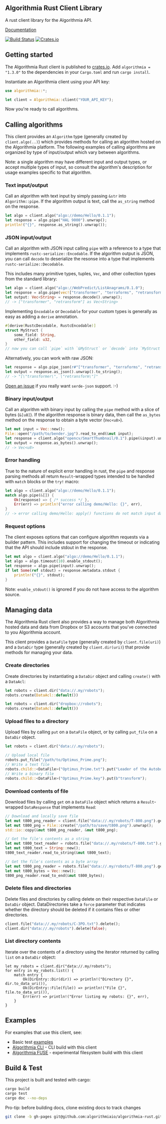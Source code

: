 Algorithmia Rust Client Library
-------------------------------

A rust client library for the Algorithmia API.

[Documentation](http://algorithmiaio.github.io/algorithmia-rust/algorithmia/)

[![Build Status](https://travis-ci.org/algorithmiaio/algorithmia-rust.svg)](https://travis-ci.org/algorithmiaio/algorithmia-rust)
[![Crates.io](https://img.shields.io/crates/v/algorithmia.svg?maxAge=2592000)](https://crates.io/crates/algorithmia)

## Getting started

The Algorithmia Rust client is published to [crates.io](https://crates.io/crates/algorithmia).
Add `algorithmia = "1.3.0"` to the dependencies in your `Cargo.toml` and run `cargo install`.

Instantiate an Algorithmia client using your API key:

```rust
use algorithmia::*;

let client = Algorithmia::client("YOUR_API_KEY");
```

Now you're ready to call algorithms.

## Calling algorithms

This client provides an `Algorithm` type (generally created by `client.algo(..)`) which provides
methods for calling an algorithm hosted on the Algorithmia platform.
The following examples of calling algorithms are organized by type of input/output which vary between algorithms.

Note: a single algorithm may have different input and output types, or accept multiple types of input,
so consult the algorithm's description for usage examples specific to that algorithm.

### Text input/output

Call an algorithm with text input by simply passing `&str` into `Algorithm::pipe`.
If the algorithm output is text, call the `as_string` method on the response.

```rust
let algo = client.algo("algo://demo/Hello/0.1.1");
let response = algo.pipe("HAL 9000").unwrap();
println!("{}", response.as_string().unwrap());
```

### JSON input/output

Call an algorithm with JSON input calling `pipe` with a reference to a type that implements `rustc-serialize::Encodable`.
If the algorithm output is JSON, you can call `decode` to deserialize the resonse into a type that implements `rustc-serialize::Decodable`.

This includes many primitive types, tuples, `Vec`, and other collection types from the standard library:

```rust
let algo = client.algo("algo://WebPredict/ListAnagrams/0.1.0");
let response = algo.pipe(vec!["transformer", "terraforms", "retransform"]).unwrap();
let output: Vec<String> = response.decode().unwrap();
// -> ["transformer", "retransform"] as Vec<String>
```

Implementing `Encodable` or `Decodable` for your custom types is generally as easy as adding a `derive` annotation.

```rust
#[derive(RustcDecodable, RustcEncodable)]
struct MyStruct {
    some_field: String,
    other_field: u32,
}
// now you can call `pipe` with `&MyStruct` or `decode` into `MyStruct`
```

Alternatively, you can work with raw JSON:

```rust
let response = algo.pipe_json(r#"["transformer", "terraforms", "retransform"]"#);
let output = response.as_json().unwrap().to_string();
// -> "[\"transformer\", \"retransform\"]"
```

[Open an issue](https://github.com/algorithmiaio/algorithmia-rust/issues) if you really want `serde-json` support. :-)

### Binary input/output

Call an algorithm with binary input by calling the `pipe` method with a slice of bytes (`&[u8]`).
If the algorithm response is binary data, then call the `as_bytes` method on the response
to obtain a byte vector (`Vec<u8>`).

```rust
let mut input = Vec::new();
File::open("/path/to/bender.jpg").read_to_end(&mut input);
let response = client.algo("opencv/SmartThumbnail/0.1").pipe(&input).unwrap();
let output = response.as_bytes().unwrap();
// -> Vec<u8>
```

### Error handling

True to the nature of explicit error handling in rust,
the `pipe` and response parsing methods all return `Result`-wrapped types
intended to be handled with `match` blocks or the `try!` macro:

```rust
let algo = client.algo("algo://demo/Hello/0.1.1");
match algo.pipe(&[]) {
    Ok(response) => { /* success */ },
    Err(err) => println!("error calling demo/Hello: {}", err),
}
// -> error calling demo/Hello: apply() functions do not match input data
```

### Request options

The client exposes options that can configure algorithm requests via a builder pattern.
This includes support for changing the timeout or indicating that the API should include stdout in the response.

```rust
let mut algo = client.algo("algo://demo/Hello/0.1.1");
let algo = algo.timeout(10).enable_stdout();
let response = algo.pipe(input).unwrap();
if let Some(ref stdout) = response.metadata.stdout {
    println!("{}", stdout);
}
```

Note: `enable_stdout()` is ignored if you do not have access to the algorithm source.

## Managing data

The Algorithmia Rust client also provides a way to manage both Algorithmia hosted data
and data from Dropbox or S3 accounts that you've connected to you Algorithmia account.

This client provides a `DataFile` type (generally created by `client.file(uri)`)
and a `DataDir` type (generally created by `client.dir(uri)`) that provide methods for managing your data.

### Create directories

Create directories by instantiating a `DataDir` object and calling `create()` with a `DataAcl`:

```rust
let robots = client.dir("data://.my/robots");
robots.create(DataAcl::default())

let robots = client.dir("dropbox://robots");
robots.create(DataAcl::default())
```

### Upload files to a directory

Upload files by calling `put` on a `DataFile` object, or by calling `put_file` on a `DataDir` object.

```rust
let robots = client.dir("data://.my/robots");

// Upload local file
robots.put_file("/path/to/Optimus_Prime.png");
// Write a text file
robots.child::<DataFile>("Optimus_Prime.txt").put("Leader of the Autobots");
// Write a binary file
robots.child::<DataFile>("Optimus_Prime.key").put(b"transform");
```

### Download contents of file

Download files by calling `get` on a `DataFile` object
which returns a `Result`-wrapped `DataResponse` that implements `Read`:

```rust
// Download and locally save file
let mut t800_png_reader = client.file("data://.my/robots/T-800.png").get().unwrap();
let mut t800_png = File::create("/path/to/save/t800.png").unwrap();
std::io::copy(&mut t800_png_reader, &mut t800_png);

// Get the file's contents as a string
let mut t800_text_reader = robots.file("data://.my/robots/T-800.txt").get().unwrap();
let mut t800_text = String::new();
t800_text_reader.read_to_string(&mut t800_text);

// Get the file's contents as a byte array
let mut t800_png_reader = robots.file("data://.my/robots/T-800.png").get().unwrap();
let mut t800_bytes = Vec::new();
t800_png_reader.read_to_end(&mut t800_bytes);
```

### Delete files and directories

Delete files and directories by calling delete on their respective `DataFile` or `DataDir` object.
DataDirectories take a `force` parameter that indicates whether the directory should be deleted if it contains files or other directories.

```rust
client.file("data://.my/robots/C-3PO.txt").delete();
client.dir("data://.my/robots").delete(false);
```

### List directory contents

Iterate over the contents of a directory using the iterator returned by calling `list` on a `DataDir` object:

```
let my_robots = client.dir("data://.my/robots");
for entry in my_robots.list() {
    match entry {
        Ok(DirEntry::Dir(dir)) => println!("Directory {}", dir.to_data_uri()),
        Ok(DirEntry::File(file)) => println!("File {}", file.to_data_uri()),
        Err(err) => println!("Error listing my robots: {}", err),
    }
}
```

## Examples

For examples that use this client, see:

- Basic test [examples](https://github.com/algorithmiaio/algorithmia-rust/tree/master/examples)
- [Algorithmia CLI](https://github.com/algorithmiaio/algorithmia-cli) - CLI build with this client
- [Algorithmia FUSE](https://github.com/anowell/algorithmia-fuse) - experimental filesystem build with this client

## Build & Test

This project is built and tested with cargo:

```bash
cargo build
cargo test
cargo doc --no-deps
```

Pro-tip: before building docs, clone existing docs to track changes
```bash
git clone -b gh-pages git@github.com:algorithmiaio/algorithmia-rust.git target/doc
```


